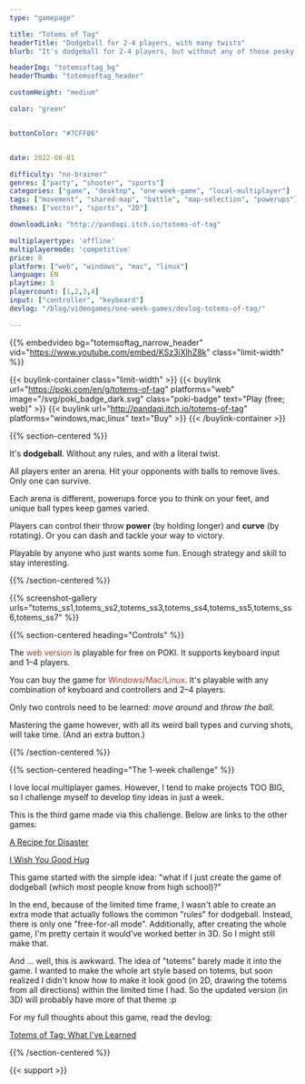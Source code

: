```yaml
---
type: "gamepage"

title: "Totems of Tag"
headerTitle: "Dodgeball for 2-4 players, with many twists"
blurb: "It's dodgeball for 2-4 players, but without any of those pesky rules!"

headerImg: "totemsoftag_bg"
headerThumb: "totemsoftag_header"

customHeight: "medium"

color: "green"


buttonColor: "#7CFF86"


date: 2022-08-01

difficulty: "no-brainer"
genres: ["party", "shooter", "sports"]
categories: ["game", "desktop", "one-week-game", "local-multiplayer"]
tags: ["movement", "shared-map", "battle", "map-selection", "powerups"]
themes: ["vector", "sports", "2D"]

downloadLink: "http://pandaqi.itch.io/totems-of-tag"

multiplayertype: 'offline'
multiplayermode: 'competitive'
price: 0
platform: ["web", "windows", "mac", "linux"]
language: EN
playtime: 5
playercount: [1,2,3,4]
input: ["controller", "keyboard"]
devlog: "/blog/videogames/one-week-games/devlog-totems-of-tag/"

---
```


{{% embedvideo bg="totemsoftag_narrow_header" vid="https://www.youtube.com/embed/KSz3iXlhZ8k" class="limit-width" %}}

{{< buylink-container class="limit-width" >}}
{{< buylink url="https://poki.com/en/g/totems-of-tag" platforms="web" image="/svg/poki_badge_dark.svg" class="poki-badge" text="Play (free; web)" >}} 
{{< buylink url="http://pandaqi.itch.io/totems-of-tag" platforms="windows,mac,linux" text="Buy" >}} 
{{< /buylink-container >}}

{{% section-centered %}}

It's **dodgeball**. Without any rules, and with a literal twist.

All players enter an arena. Hit your opponents with balls to remove lives. Only one can survive.

Each arena is different, powerups force you to think on your feet, and unique ball types keep games varied.

Players can control their throw **power** (by holding longer) and **curve** (by rotating). Or you can dash and tackle your way to victory.

Playable by anyone who just wants some fun. Enough strategy and skill to stay interesting.

{{% /section-centered %}}

{{% screenshot-gallery urls="totems_ss1,totems_ss2,totems_ss3,totems_ss4,totems_ss5,totems_ss6,totems_ss7" %}}

{{% section-centered heading="Controls" %}}

The <span style="color:#b8341f;">web version</span> is playable for free on POKI. It supports keyboard input and 1&ndash;4 players.

You can buy the game for <span style="color:#b8341f;">Windows/Mac/Linux</span>. It's playable with any combination of keyboard and controllers and 2&ndash;4 players.

Only two controls need to be learned: <em>move around</em> and <em>throw the ball</em>.

Mastering the game however, with all its weird ball types and curving shots, will take time. (And an extra button.)

{{% /section-centered %}}

{{% section-centered heading="The 1-week challenge" %}}

I love local multiplayer games. However, I tend to make projects TOO BIG, so I challenge myself to develop tiny ideas in just a week.

This is the third game made via this challenge. Below are links to the other games:

[A Recipe for Disaster](https://pandaqi.com/a-recipe-for-disaster)

[I Wish You Good Hug](https://pandaqi.com/i-wish-you-good-hug)

This game started with the simple idea: "what if I just create the game of dodgeball (which most people know from high school)?"

In the end, because of the limited time frame, I wasn't able to create an extra mode that actually follows the common "rules" for dodgeball. Instead, there is only one "free-for-all mode". Additionally, after creating the whole game, I'm pretty certain it would've worked better in 3D. So I might still make that.

And ... well, this is awkward. The idea of "totems" barely made it into the game. I wanted to make the whole art style based on totems, but soon realized I didn't know how to make it look good (in 2D, drawing the totems from all directions) within the limited time I had. So the updated version (in 3D) will probably have more of that theme :p

For my full thoughts about this game, read the devlog: 

[Totems of Tag: What I've Learned](/blog/videogames/one-week-games/devlog-totems-of-tag)

{{% /section-centered %}}

{{< support >}}